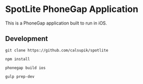 # SpotLite PhoneGap Application

This is a PhoneGap application built to run in iOS.

## Development

```
git clone https://github.com/calsupik/spotlite

npm install

phonegap build ios

gulp prep-dev
```
